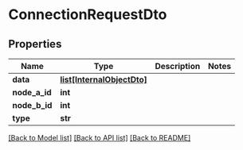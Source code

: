 # ConnectionRequestDto

## Properties
Name | Type | Description | Notes
------------ | ------------- | ------------- | -------------
**data** | [**list[InternalObjectDto]**](InternalObjectDto.md) |  | 
**node_a_id** | **int** |  | 
**node_b_id** | **int** |  | 
**type** | **str** |  | 

[[Back to Model list]](../README.md#documentation-for-models) [[Back to API list]](../README.md#documentation-for-api-endpoints) [[Back to README]](../README.md)


